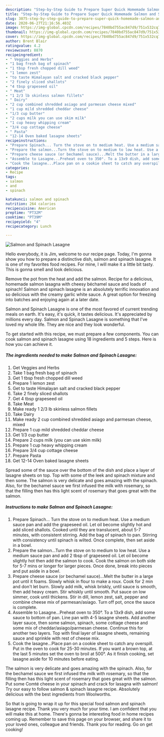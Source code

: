 ```yaml
---
description: "Step-by-Step Guide to Prepare Super Quick Homemade Salmon and Spinach Lasagne"
title: "Step-by-Step Guide to Prepare Super Quick Homemade Salmon and Spinach Lasagne"
slug: 3075-step-by-step-guide-to-prepare-super-quick-homemade-salmon-and-spinach-lasagne
date: 2020-06-27T21:16:56.403Z
image: https://img-global.cpcdn.com/recipes/7840bd755ac847d9/751x532cq70/salmon-and-spinach-lasagne-recipe-main-photo.jpg
thumbnail: https://img-global.cpcdn.com/recipes/7840bd755ac847d9/751x532cq70/salmon-and-spinach-lasagne-recipe-main-photo.jpg
cover: https://img-global.cpcdn.com/recipes/7840bd755ac847d9/751x532cq70/salmon-and-spinach-lasagne-recipe-main-photo.jpg
author: Brent Blair
ratingvalue: 4.2
reviewcount: 8870
recipeingredient:
- " Veggies and Herbs"
- "1 bag fresh bag of spinach"
- "1 tbsp fresh chopped dill weed"
- "1 lemon zest"
- "to taste Himalayan salt and cracked black pepper"
- "2 finely sliced shallots"
- "4 tbsp grapeseed oil"
- " Meat"
- "1 2/3 lb skinless salmon fillets"
- " Dairy"
- "2 cup combined shredded asiago and parmesan cheese mixed"
- "1 cup mild shredded cheddar cheese"
- "1/3 cup butter"
- "2 cups milk you can use skim milk"
- "1 cup heavy whipping cream"
- "3/4 cup cottage cheese"
- " Pasta"
- "12-14 Oven baked lasagne sheets"
recipeinstructions:
- "Prepare Spinach... Turn the stove on to medium heat. Use a medium sauce pan and add the grapeseed oil. Let oil become slightly hot and add sliced shallots. Cooked until they are translucent, about 5-7 minutes, with consistent stirring. Add the bag of spinach to pan. Stirring with consistency until spinach is wilted. Once complete, then set aside in a bowl."
- "Prepare the salmon...Turn the stove on to medium to low heat. Use a medium sauce pan and add 2 tbsp of grapeseed oil. Let oil become slightly hot then add the salmon to cook. Cook the salmon on both side for 5-7 mins or longer for larger pieces. Once done, break into pieces and put aside in a bowl."
- "Prepare cheese sauce (or bechamel sauce)...Melt the butter in a large pot until it foams. Slowly whisk in flour to make a roux. Cook for 2 min and don&#39;t let burn. Slowly add milk, whisk briskly, until sauce is smooth, then add heavy cream. Stir whiskly until smooth. Put sauce on low simmer, cook until thickens. Stir in dill, lemon zest, salt, pepper and combine cheese mix of parmesan/asiago. Turn off pot, once the sauce is complete."
- "Assemble to Lasagne...Preheat oven to 350°. To a 13x9 dish, add some sauce to bottom of pan. Line pan with 4-5 lasagne sheets. Add another layer sauce, then some salmon, spinach, some cottage cheese and some mix of cheddar/asiago/parmesan cheese. Continue this for another two layers. Top with final layer of lasagne sheets, remaining sauce and sprinkle with rest of cheese mix."
- "Cook the lasagne...Place pan on a cookie sheet to catch any overspill. Put in the oven to cook for 25-30 minutes. If you want a brown top, at the last 5 minutes set the oven to broil at 500°. As it finish cooking, set lasagne aside for 10 minutes before eating."
categories:
- Recipe
tags:
- salmon
- and
- spinach

katakunci: salmon and spinach 
nutrition: 264 calories
recipecuisine: American
preptime: "PT32M"
cooktime: "PT39M"
recipeyield: "4"
recipecategory: Lunch

---
```



![Salmon and Spinach Lasagne](https://img-global.cpcdn.com/recipes/7840bd755ac847d9/751x532cq70/salmon-and-spinach-lasagne-recipe-main-photo.jpg)

Hello everybody, it is Jim, welcome to our recipe page. Today, I'm gonna show you how to prepare a distinctive dish, salmon and spinach lasagne. It is one of my favorites food recipes. For mine, I will make it a little bit tasty. This is gonna smell and look delicious.

Remove the pot from the heat and add the salmon. Recipe for a delicious, homemade salmon lasagna with cheesy béchamel sauce and loads of spinach! Salmon and spinach lasagne is an absolutely terrific innovation and so delicious with the creamy garlic white sauce. A great option for freezing into batches and enjoying again at a later date.

Salmon and Spinach Lasagne is one of the most favored of current trending meals on earth. It's easy, it's quick, it tastes delicious. It's appreciated by millions every day. Salmon and Spinach Lasagne is something that I've loved my whole life. They are nice and they look wonderful.


To get started with this recipe, we must prepare a few components. You can cook salmon and spinach lasagne using 18 ingredients and 5 steps. Here is how you can achieve it.

<!--inarticleads1-->

##### The ingredients needed to make Salmon and Spinach Lasagne:

1. Get  Veggies and Herbs
1. Take 1 bag fresh bag of spinach
1. Get 1 tbsp fresh chopped dill weed
1. Prepare 1 lemon zest
1. Get to taste Himalayan salt and cracked black pepper
1. Take 2 finely sliced shallots
1. Get 4 tbsp grapeseed oil
1. Take  Meat
1. Make ready 1 2/3 lb skinless salmon fillets
1. Take  Dairy
1. Make ready 2 cup combined shredded asiago and parmesan cheese, mixed
1. Prepare 1 cup mild shredded cheddar cheese
1. Get 1/3 cup butter
1. Prepare 2 cups milk (you can use skim milk)
1. Prepare 1 cup heavy whipping cream
1. Prepare 3/4 cup cottage cheese
1. Prepare  Pasta
1. Get 12-14 Oven baked lasagne sheets


Spread some of the sauce over the bottom of the dish and place a layer of lasagne sheets on top. Top with some of the leek and spinach mixture and then some. The salmon is very delicate and goes amazing with the spinach. Also, for the bechamel sauce we first infused the milk with rosemary, so that the filling then has this light scent of rosemary that goes great with the salmon. 

<!--inarticleads2-->

##### Instructions to make Salmon and Spinach Lasagne:

1. Prepare Spinach... Turn the stove on to medium heat. Use a medium sauce pan and add the grapeseed oil. Let oil become slightly hot and add sliced shallots. Cooked until they are translucent, about 5-7 minutes, with consistent stirring. Add the bag of spinach to pan. Stirring with consistency until spinach is wilted. Once complete, then set aside in a bowl.
1. Prepare the salmon...Turn the stove on to medium to low heat. Use a medium sauce pan and add 2 tbsp of grapeseed oil. Let oil become slightly hot then add the salmon to cook. Cook the salmon on both side for 5-7 mins or longer for larger pieces. Once done, break into pieces and put aside in a bowl.
1. Prepare cheese sauce (or bechamel sauce)...Melt the butter in a large pot until it foams. Slowly whisk in flour to make a roux. Cook for 2 min and don&#39;t let burn. Slowly add milk, whisk briskly, until sauce is smooth, then add heavy cream. Stir whiskly until smooth. Put sauce on low simmer, cook until thickens. Stir in dill, lemon zest, salt, pepper and combine cheese mix of parmesan/asiago. Turn off pot, once the sauce is complete.
1. Assemble to Lasagne...Preheat oven to 350°. To a 13x9 dish, add some sauce to bottom of pan. Line pan with 4-5 lasagne sheets. Add another layer sauce, then some salmon, spinach, some cottage cheese and some mix of cheddar/asiago/parmesan cheese. Continue this for another two layers. Top with final layer of lasagne sheets, remaining sauce and sprinkle with rest of cheese mix.
1. Cook the lasagne...Place pan on a cookie sheet to catch any overspill. Put in the oven to cook for 25-30 minutes. If you want a brown top, at the last 5 minutes set the oven to broil at 500°. As it finish cooking, set lasagne aside for 10 minutes before eating.


The salmon is very delicate and goes amazing with the spinach. Also, for the bechamel sauce we first infused the milk with rosemary, so that the filling then has this light scent of rosemary that goes great with the salmon. Put some Comté cheese in your spinach and crack for lasagna with salmon! Try our easy to follow salmon &amp; spinach lasagne recipe. Absolutely delicious with the best ingredients from Woolworths. 

So that is going to wrap it up for this special food salmon and spinach lasagne recipe. Thank you very much for your time. I am confident that you will make this at home. There's gonna be interesting food in home recipes coming up. Remember to save this page on your browser, and share it to your loved ones, colleague and friends. Thank you for reading. Go on get cooking!
